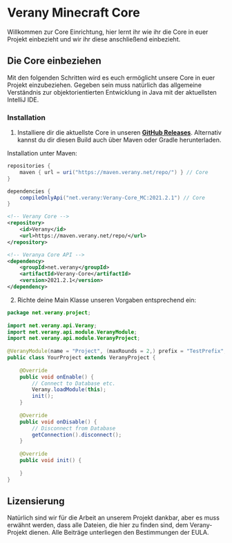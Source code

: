 Verany Minecraft Core
=============

Willkommen zur Core Einrichtung,
hier lernt ihr wie ihr die Core in euer Projekt einbezieht und wir ihr diese anschließend einbezieht.

Die Core einbeziehen
----------------------

Mit den folgenden Schritten wird es euch ermöglicht unsere Core in euer Projekt einzubeziehen. Gegeben sein muss natürlich das allgemeine Verständnis zur objektorientierten Entwicklung in Java mit der aktuellsten IntelliJ IDE.

### Installation

1. Installiere dir die aktuellste Core in unseren **[GitHub Releases](https://github.com/verany-network/core/releases/)**. Alternativ kannst du dir diesen Build auch über Maven oder Gradle herunterladen.

Installation unter Maven:
```java
repositories {
    maven { url = uri("https://maven.verany.net/repo/") } // Core
}

dependencies {
    compileOnlyApi("net.verany:Verany-Core_MC:2021.2.1") // Core
}
```
```xml
<!-- Verany Core -->
<repository>
    <id>Verany</id>
    <url>https://maven.verany.net/repo/</url>
</repository>

<!-- Veranya Core API -->
<dependency>
    <groupId>net.verany</groupId>
    <artifactId>Verany-Core</artifactId>
    <version>2021.2.1</version>
</dependency>
```

2. Richte deine Main Klasse unseren Vorgaben entsprechend ein:
```java
package net.verany.project;
 
import net.verany.api.Verany;
import net.verany.api.module.VeranyModule;
import net.verany.api.module.VeranyProject;
 
@VeranyModule(name = "Project", (maxRounds = 2,) prefix = "TestPrefix", version = "2021.2.1", authors = {"Developer"}, user = "user", host = "verany.net", password = "password", databases = {"project"})
public class YourProject extends VeranyProject {
 
    @Override
    public void onEnable() {
        // Connect to Database etc.
        Verany.loadModule(this);
        init();
    }
 
    @Override
    public void onDisable() {
        // Disconnect from Database
        getConnection().disconnect();
    }
 
    @Override
    public void init() {
 
    }
}
```


Lizensierung
---------------------------

Natürlich sind wir für die Arbeit an unserem Projekt dankbar, aber es muss erwähnt werden, dass alle Dateien, die hier zu finden sind, dem Verany-Projekt dienen.
Alle Beiträge unterliegen den Bestimmungen der EULA.
